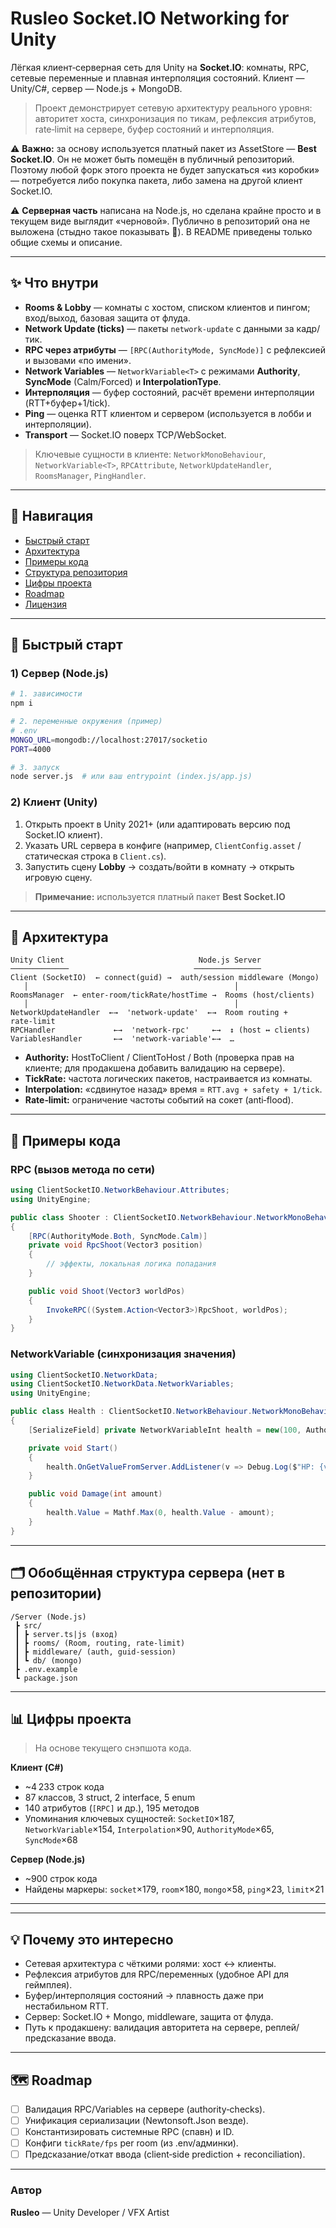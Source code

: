 # Rusleo Socket.IO Networking for Unity

Лёгкая клиент‑серверная сеть для Unity на **Socket.IO**: комнаты, RPC, сетевые переменные и плавная интерполяция состояний. Клиент — Unity/C#, сервер — Node.js + MongoDB.

> Проект демонстрирует сетевую архитектуру реального уровня: авторитет хоста, синхронизация по тикам, рефлексия атрибутов, rate‑limit на сервере, буфер состояний и интерполяция.

⚠️ **Важно:** за основу используется платный пакет из AssetStore — **Best Socket.IO**. Он не может быть помещён в публичный репозиторий. Поэтому любой форк этого проекта не будет запускаться «из коробки» — потребуется либо покупка пакета, либо замена на другой клиент Socket.IO.

⚠️ **Серверная часть** написана на Node.js, но сделана крайне просто и в текущем виде выглядит «черновой». Публично в репозиторий она не выложена (стыдно такое показывать 🙂). В README приведены только общие схемы и описание.

---

## ✨ Что внутри

* **Rooms & Lobby** — комнаты с хостом, списком клиентов и пингом; вход/выход, базовая защита от флуда.
* **Network Update (ticks)** — пакеты `network-update` с данными за кадр/тик.
* **RPC через атрибуты** — `[RPC(AuthorityMode, SyncMode)]` с рефлексией и вызовами «по имени».
* **Network Variables** — `NetworkVariable<T>` с режимами **Authority**, **SyncMode** (Calm/Forced) и **InterpolationType**.
* **Интерполяция** — буфер состояний, расчёт времени интерполяции (RTT+буфер+1/tick).
* **Ping** — оценка RTT клиентом и сервером (используется в лобби и интерполяции).
* **Transport** — Socket.IO поверх TCP/WebSocket.

> Ключевые сущности в клиенте: `NetworkMonoBehaviour`, `NetworkVariable<T>`, `RPCAttribute`, `NetworkUpdateHandler`, `RoomsManager`, `PingHandler`.

---

## 🧭 Навигация

* [Быстрый старт](#-быстрый-старт)
* [Архитектура](#-архитектура)
* [Примеры кода](#-примеры-кода)
* [Структура репозитория](#-структура-репозитория)
* [Цифры проекта](#-цифры-проекта)
* [Roadmap](#-roadmap)
* [Лицензия](#-лицензия)

---

## 🚀 Быстрый старт

### 1) Сервер (Node.js)

```bash
# 1. зависимости
npm i

# 2. переменные окружения (пример)
# .env
MONGO_URL=mongodb://localhost:27017/socketio
PORT=4000

# 3. запуск
node server.js  # или ваш entrypoint (index.js/app.js)
```

### 2) Клиент (Unity)

1. Открыть проект в Unity 2021+ (или адаптировать версию под Socket.IO клиент).
2. Указать URL сервера в конфиге (например, `ClientConfig.asset` / статическая строка в `Client.cs`).
3. Запустить сцену **Lobby** → создать/войти в комнату → открыть игровую сцену.

> **Примечание:** используется платный пакет **Best Socket.IO**

---

## 🧱 Архитектура

```
Unity Client                              Node.js Server
─────────────                            ───────────────
Client (SocketIO)  ← connect(guid) →  auth/session middleware (Mongo)
   │                                              │
RoomsManager  ← enter-room/tickRate/hostTime →  Rooms (host/clients)
   │                                              │
NetworkUpdateHandler  ←→  'network-update'  ←→  Room routing + rate‑limit
RPCHandler             ←→  'network-rpc'     ←→  ↕ (host ↔ clients)
VariablesHandler       ←→  'network-variable'←→  …
```

* **Authority:** HostToClient / ClientToHost / Both (проверка прав на клиенте; для продакшена добавить валидацию на сервере).
* **TickRate:** частота логических пакетов, настраивается из комнаты.
* **Interpolation:** «сдвинутое назад» время = `RTT.avg + safety + 1/tick`.
* **Rate‑limit:** ограничение частоты событий на сокет (anti‑flood).

---

## 🧪 Примеры кода

### RPC (вызов метода по сети)

```csharp
using ClientSocketIO.NetworkBehaviour.Attributes;
using UnityEngine;

public class Shooter : ClientSocketIO.NetworkBehaviour.NetworkMonoBehaviour
{
    [RPC(AuthorityMode.Both, SyncMode.Calm)]
    private void RpcShoot(Vector3 position)
    {
        // эффекты, локальная логика попадания
    }

    public void Shoot(Vector3 worldPos)
    {
        InvokeRPC((System.Action<Vector3>)RpcShoot, worldPos);
    }
}
```

### NetworkVariable (синхронизация значения)

```csharp
using ClientSocketIO.NetworkData;
using ClientSocketIO.NetworkData.NetworkVariables;
using UnityEngine;

public class Health : ClientSocketIO.NetworkBehaviour.NetworkMonoBehaviour
{
    [SerializeField] private NetworkVariableInt health = new(100, AuthorityMode.Both, SyncMode.Calm, InterpolationType.None);

    private void Start()
    {
        health.OnGetValueFromServer.AddListener(v => Debug.Log($"HP: {v}"));
    }

    public void Damage(int amount)
    {
        health.Value = Mathf.Max(0, health.Value - amount);
    }
}
```

---

## 🗂 Обобщённая структура сервера (нет в репозитории)

```
/Server (Node.js)
 ┣ src/
 ┃ ┣ server.ts|js (вход)
 ┃ ┣ rooms/ (Room, routing, rate‑limit)
 ┃ ┣ middleware/ (auth, guid‑session)
 ┃ ┗ db/ (mongo)
 ┣ .env.example
 ┗ package.json
```

---

## 📊 Цифры проекта

> На основе текущего снэпшота кода.

**Клиент (C#)**

* \~4 233 строк кода
* 87 классов, 3 struct, 2 interface, 5 enum
* 140 атрибутов (`[RPC]` и др.), 195 методов
* Упоминания ключевых сущностей: `SocketIO`×187, `NetworkVariable`×154, `Interpolation`×90, `AuthorityMode`×65, `SyncMode`×68

**Сервер (Node.js)**

* \~900 строк кода
* Найдены маркеры: `socket`×179, `room`×180, `mongo`×58, `ping`×23, `limit`×21

---

---

## 💡 Почему это интересно

* Сетевая архитектура с чёткими ролями: хост ↔ клиенты.
* Рефлексия атрибутов для RPC/переменных (удобное API для геймплея).
* Буфер/интерполяция состояний → плавность даже при нестабильном RTT.
* Сервер: Socket.IO + Mongo, middleware, защита от флуда.
* Путь к продакшену: валидация авторитета на сервере, реплей/предсказание ввода.

---

## 🗺 Roadmap

* [ ] Валидация RPC/Variables на сервере (authority‑checks).
* [ ] Унификация сериализации (Newtonsoft.Json везде).
* [ ] Константизировать системные RPC (спавн) и ID.
* [ ] Конфиги `tickRate/fps` per room (из .env/админки).
* [ ] Предсказание/откат ввода (client‑side prediction + reconciliation).

---

### Автор

**Rusleo** — Unity Developer / VFX Artist
